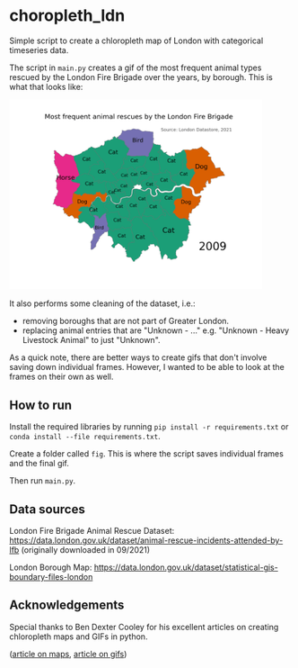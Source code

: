 # choropleth_ldn
Simple script to create a chloropleth map of London with categorical timeseries data.

The script in `main.py` creates a gif of the most frequent animal types rescued by the London Fire Brigade over the
years, by borough. 
This is what that looks like:

<img src="fig/final.gif" width="450" alt="rescues per borough GIF">

It also performs some cleaning of the dataset, i.e.:
* removing boroughs that are not part of Greater London.
* replacing animal entries that are "Unknown - ..." e.g. "Unknown - Heavy Livestock Animal" to just "Unknown".

As a quick note, there are better ways to create gifs that don't involve saving down individual frames. However, I 
wanted to be able to look at the frames on their own as well.

## How to run
Install the required libraries by running `pip install -r requirements.txt` or `conda install --file requirements.txt`.

Create a folder called `fig`. This is where the script saves individual frames and the final gif.

Then run `main.py`.

## Data sources
London Fire Brigade Animal Rescue Dataset: https://data.london.gov.uk/dataset/animal-rescue-incidents-attended-by-lfb
(originally downloaded in 09/2021)

London Borough Map: https://data.london.gov.uk/dataset/statistical-gis-boundary-files-london

## Acknowledgements
Special thanks to Ben Dexter Cooley for his excellent articles on creating chloropleth maps and GIFs in python.

([article on maps](https://towardsdatascience.com/lets-make-a-map-using-geopandas-pandas-and-matplotlib-to-make-a-chloropleth-map-dddc31c1983d),
[article on gifs](https://towardsdatascience.com/how-to-make-a-gif-map-using-python-geopandas-and-matplotlib-cd8827cefbc8))
